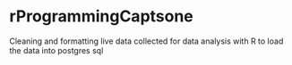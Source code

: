 # rProgrammingCaptsone
Cleaning and formatting live data collected for data analysis with R to load the data into  postgres sql
